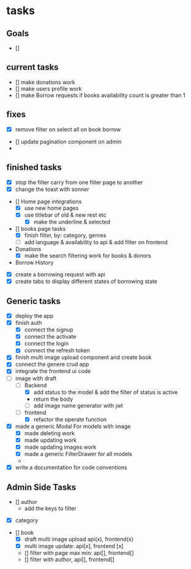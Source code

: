 
# tasks

## Goals

- []

## current tasks

- [] make donations work
- [] make users profile work
- [] make Borrow requests if books availability count is greater than 1

## fixes

- [x] remove filter on select all on book borrow
- [] update pagination component on admin
-

## finished tasks

- [x] stop the filter carry from one filter page to another
- [x] change the toast with sonner
- [] Home page integrations
  - [x] use new home pages
  - [x] use titlebar of old & new rest etc
    - [x] make the underline & selected
- [] books page tasks
  - [x] finish filter, by: category, genres
  - [ ] add language & availability to api & add filter on frontend
- Donations
  - [x] make the search filtering work for books & donors
- Borrow History
- [x] create a borrowing request with api
- [x] create tabs to display different states of borrowing state

## Generic tasks

- [x] deploy the app
- [x] finish auth
  - [x] connect the signup
  - [x] connect the activate
  - [x] connect the login
  - [x] connect the refresh token
- [x] finish multi image upload component and create book
- [x] connect the genere crud app
- [x] integrate the frontend ui code
- [ ] image with draft
  - [ ] Backend
    - [x] add status to the model & add the filter of status is active
    - return the body
    - [ ] add image name generator with jwt
  - [ ] frontend
    - [x] refactor the operate function
- [x] made a generic Modal For models with image
  - [x] made deleting work
  - [x] made updating work
  - [x] made updating images work
  - [x] made a generic FilterDrawer for all models
  -
- [x] write a documentation for code conventions

## Admin Side Tasks

- [] author
  - add the keys to filter
- [x] category
- [] book
  - [x] draft multi image upload api(x), frontend(x)
  - [x] multi image update:   api[x], frontend [x]
  - [] filter with page max min: api[], frontend[]
  - [] filter with author, api[], frontend[]
